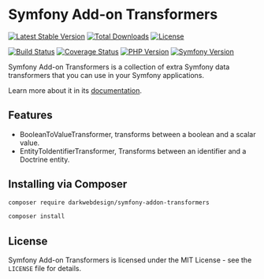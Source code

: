 # Symfony Add-on Transformers

[![Latest Stable Version](https://poser.pugx.org/darkwebdesign/symfony-addon-transformers/v/stable?format=flat)](https://packagist.org/packages/darkwebdesign/symfony-addon-transformers)
[![Total Downloads](https://poser.pugx.org/darkwebdesign/symfony-addon-transformers/downloads?format=flat)](https://packagist.org/packages/darkwebdesign/symfony-addon-transformers)
[![License](https://poser.pugx.org/darkwebdesign/symfony-addon-transformers/license?format=flat)](https://packagist.org/packages/darkwebdesign/symfony-addon-transformers)

[![Build Status](https://travis-ci.org/darkwebdesign/symfony-addon-transformers.svg?branch=4.3)](https://travis-ci.org/darkwebdesign/symfony-addon-transformers?branch=4.3)
[![Coverage Status](https://codecov.io/gh/darkwebdesign/symfony-addon-transformers/branch/4.3/graph/badge.svg)](https://codecov.io/gh/darkwebdesign/symfony-addon-transformers)
[![PHP Version](https://img.shields.io/badge/php-7.1%2B-777BB3.svg)](https://php.net/)
[![Symfony Version](https://img.shields.io/badge/symfony-4.3-93C74B.svg)](https://symfony.com/)

Symfony Add-on Transformers is a collection of extra Symfony data transformers that you can use in your Symfony
applications.

Learn more about it in its [documentation](https://github.com/darkwebdesign/symfony-addon-pack/blob/4.3/doc/reference/transformers/index.md).

## Features

* BooleanToValueTransformer, transforms between a boolean and a scalar value.
* EntityToIdentifierTransformer, Transforms between an identifier and a Doctrine entity.

## Installing via Composer

```bash
composer require darkwebdesign/symfony-addon-transformers
```

```bash
composer install
```

## License

Symfony Add-on Transformers is licensed under the MIT License - see the `LICENSE` file for details.

